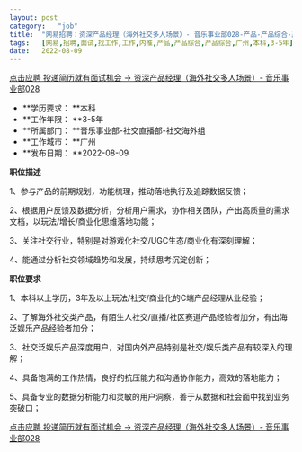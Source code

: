 ```yaml
---
layout:	post
category:	"job"
title:	"网易招聘：资深产品经理（海外社交多人场景）- 音乐事业部028-产品-产品综合-产品综合-广州本科3-5年"
tags:	[网易,招聘,面试,找工作,工作,内推,产品,产品综合,产品综合,广州,本科,3-5年]
date:	2022-08-09
---
```


[点击应聘 投递简历就有面试机会 ->  资深产品经理（海外社交多人场景）- 音乐事业部028](http://mobile.bole.netease.com/bole/boleDetail?id=33089&employeeId=346f03c3cda5f04c&key=all)



- **学历要求： **本科
- **工作年限： **3-5年
- **所属部门： **音乐事业部-社交直播部-社交海外组
- **工作城市： **广州
- **发布日期： **2022-08-09



**职位描述**

1、参与产品的前期规划，功能梳理，推动落地执行及追踪数据反馈；

2、根据用户反馈及数据分析，分析用户需求，协作相关团队，产出高质量的需求文档，以玩法/增长/商业化思维落地功能；

3、关注社交行业，特别是对游戏化社交/UGC生态/商业化有深刻理解；

4、能通过分析社交领域趋势和发展，持续思考沉淀创新；



**职位要求**

1、本科以上学历，3年及以上玩法/社交/商业化的C端产品经理从业经验；

2、了解海外社交类产品，有陌生人社交/直播/社区赛道产品经验者加分，有出海泛娱乐产品经验者加分；

3、社交泛娱乐产品深度用户，对国内外产品特别是社交/娱乐类产品有较深入的理解；

4、具备饱满的工作热情，良好的抗压能力和沟通协作能力，高效的落地能力；

5、具备专业的数据分析能力和灵敏的用户洞察，善于从数据和社会面中找到业务突破口；



[点击应聘 投递简历就有面试机会 ->  资深产品经理（海外社交多人场景）- 音乐事业部028](http://mobile.bole.netease.com/bole/boleDetail?id=33089&employeeId=346f03c3cda5f04c&key=all)